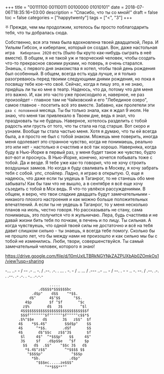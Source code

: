 +++
title = "00111100 00110011 00100000 01010101"
date = 2018-07-06T18:35:16+03:00
description = "Спасибо, что ты со мной!"
draft = false
toc = false
categories = ["happytwenty"]
tags = ["<", "3"]
+++

&#9959; Прежде, чем мы продолжим, хотелось бы просто поблагодарить тебя, что ты добралась сюда.

Собственно, вся эта тема была вдохновлена твоей двадцаткой, Лера. И Уильям Гибсон, и киберпанк, который он создал. Вон, даже настольная игра `	Киберпанк 2020` есть (было бы круто как-нибудь сыграть в неё вместе).
В общем, я не такой уж и творческий человек, чтобы создать что-то прекрасное своими руками, но поверь, я очень старался. 
Знаешь, с первого дня знакомства я хотел, чтобы твой день рождения был особенный. В общем, всегда есть куда лучше, и я только разогреваюсь перед твоими следующими днями рождения, но пока я посвящу тебе кое-что своё. 
Сейчас, когда я пишу это, я не знаю, придёшь ли ты ко мне в театр. Надеюсь, что да, потому что для меня это важно. И, как это часто уже происходило и, наверное, не раз произойдет - главное там не Чайковский и его "Лебединое озеро", 
самое главное - посетить всё это вместе. Забавно, как пролетели эти `два с половиной` месяца. Ты бы только знала, как я ждал 9 июля. Не знаю, что меня так привлекало в Твоем дне, ведь я знал, что праздновать ты не будешь. 
Наверное, хотелось разделить с тобой радость или грусть от того, что ты стала на год старше. Вот скоро и узнаем. Вообще ты стала частью меня. Хотя я думаю, что ты ей всегда была, а я просто не был с тобой знаком. 
Можешь мне поверить, иногда меня одолевает это странное чувство, когда не понимаешь, реально это или нет - настолько я счастлив и всё так хорошо. Наверняка, когда буду в Нью-Йорке в первый раз, у меня будет такое же чувство, будто вот-вот и проснусь.
В Нью-Йорке, конечно, хочется побывать тоже с тобой. Да и везде. Я тебе уже как-то говорил, что не хочу строить воздушных замков. Но когда я буду сваливать в Москву, я хочу забрать тебя с собой. упс, спойлер. Ладно, я играю в открытую.
О, еще я надеюсь, что даже если ты уедешь в Таганрог, то не станешь обо мне забывать! Как бы там что не вышло, а в сентябре я всё еще хочу съзедить с тобой в Мск ведь. 
Я что-то увлёкся рассуждениями. В общем, я верю, что твои сладкие двадцать будут замечательными - никакого плохого настроения и как можно больше положительных впечатлений. 
А если ты не уедешь в Таганрог, то у меня несколько планов на июль, честно говоря. Но рассказывать не стану, сама понимаешь, это получится что я жульничаю. 
Лера, будь счастлива и не давай жизни бить тебя по почкам, в печень и по лицу. Ты сильная. А когда чувствуешь, что одной твоей силы не достаточно и всё на тебя давит слишком сильно - ты знаешь, я всегда тебе помогу. Сколько бы не прошло лет, что бы между нами не произошло и как сильно мы бы с тобой не изменились. 
Люби, твори, совершенствуйся. Ты самый замечательный человек, которого я знаю!

https://drive.google.com/file/d/10mUxILTBRkNGYNkZAZPUXbAb0ZOmkOs1/view?usp=sharing




-... ..- - / -- .- .. -. / .--. .-. . ... . -. - / .. ... / .--- ..- ... - / --. . - - .. -. --. / .--. .-. . .--. .- .-. . -.. .-.-.-

















                        .....
                   .d$$$$*$$$$$$bc
                .d$p"    d$$    "*$$.
               d$"      4$"$$      "$$.
             4$p        $f ^$f       "$c
            z$%        d$   3$        ^$l
           4$$$$$$$$$$$$$$$$$$$$$$$$$$$$$f
           $$$f"""""""$f""""""$f"""""c$$*$
          .$%"$$e    d$       3$   z$$"  $f
          4$    *$$.4$"        $$d$p"    $$
          4$      ^*$$.       .d$f       $$
          4$       d$"$$c   z$$"3$       $f
           $l     4$"  ^*$$$p"   $$     4$"
           3$     $f   .d$p$$e   ^$f    $p
            $$   d$  .$$"    "$$c 3$   d$
             *$.4$"z$$"        ^*$$$$ $$
              "$$$$p"             "$$$p
                *$b.             .d$p"
                  "$$$ec.....ze$$$"
                      "**$$$**"" 
